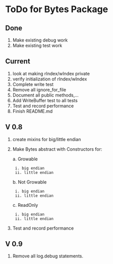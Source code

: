 # ToDo for Bytes Package

## Done

1. Make existing debug work
1. Make existing test work

## Current

1. look at making rIndex/wIndex private
1. verify initialization of rIndex/wIndex
1. Complete write test
1. Remove all ignore_for_file
4. Document all public methods,...
1. Add WriteBuffer test to all tests
5. Test and record performance
1. Finish README.md


## V 0.8

1. create mixins for big/little endian
2. Make Bytes abstract with Constructors for:

    a. Growable
      
        i. big endian
        ii. little endian
    
    b. Not Growable
    
        i. big endian
        ii. little endian
   
    c. ReadOnly

        i. big endian
        ii. little endian
        
5. Test and record performance

## V 0.9

1. Remove all log.debug statements.
